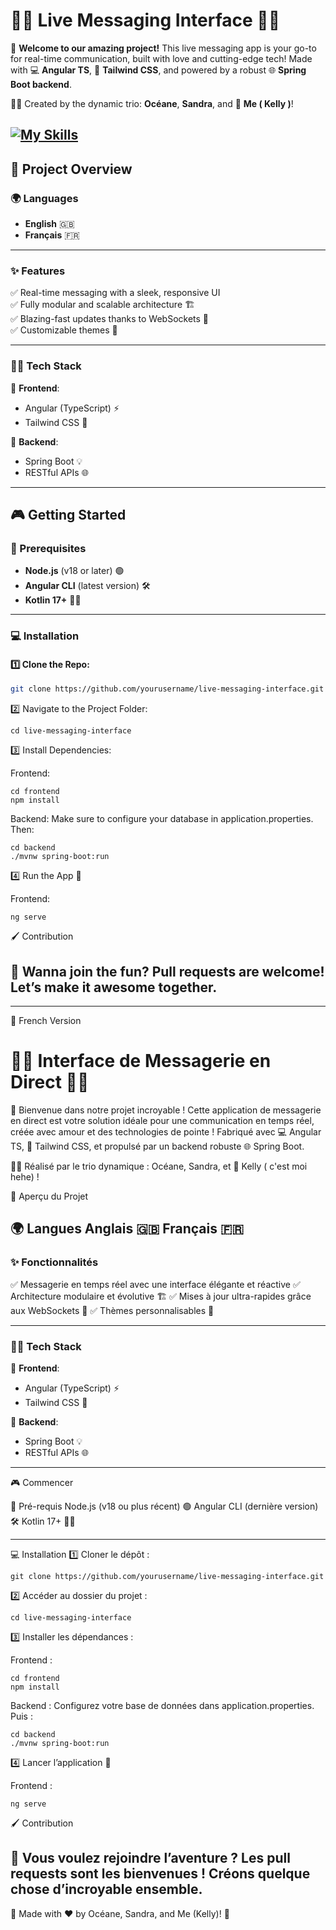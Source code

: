
# 💬✨ **Live Messaging Interface** 🌟🚀  

👋 **Welcome to our amazing project!** This live messaging app is your go-to for real-time communication, built with love and cutting-edge tech! Made with 💻 **Angular TS**, 🎨 **Tailwind CSS**, and powered by a robust 🌐 **Spring Boot backend**.  

👯‍♀️ Created by the dynamic trio: **Océane**, **Sandra**, and 🫶 **Me ( Kelly )**!  

 [![My Skills](https://skillicons.dev/icons?i=tailwind,kotlin,angular,nodejs,sqlite)](https://skillicons.dev)
---

## 📝 **Project Overview**  

### 🌍 **Languages**  
- **English** 🇬🇧  
- **Français** 🇫🇷  

---

### **✨ Features**  
✅ Real-time messaging with a sleek, responsive UI  
✅ Fully modular and scalable architecture 🏗️  
✅ Blazing-fast updates thanks to WebSockets 🚀  
✅ Customizable themes 🎨  

---

### **👩‍💻 Tech Stack**  
🌟 **Frontend**:  
- Angular (TypeScript) ⚡   
- Tailwind CSS 💅  

🌟 **Backend**:  
- Spring Boot 💡  
- RESTful APIs 🌐  

---

## 🎮 **Getting Started**  

### **🔧 Prerequisites**  
- **Node.js** (v18 or later) 🟢  
- **Angular CLI** (latest version) 🛠️  
- **Kotlin 17+** 🦹‍♀️

---

### **💻 Installation**  

#### 1️⃣ Clone the Repo:  
```bash
git clone https://github.com/yourusername/live-messaging-interface.git
```

2️⃣ Navigate to the Project Folder:
```
cd live-messaging-interface
```
3️⃣ Install Dependencies:

Frontend:
```
cd frontend  
npm install
```

Backend:
Make sure to configure your database in application.properties. Then:
```
cd backend  
./mvnw spring-boot:run
```

4️⃣ Run the App 🚀

Frontend:
```
ng serve
```

🖌️ Contribution

🎉 Wanna join the fun? Pull requests are welcome! Let’s make it awesome together.
---
---

📖 French Version

# 💬✨ **Interface de Messagerie en Direct** 🌟🚀

👋 Bienvenue dans notre projet incroyable ! Cette application de messagerie en direct est votre solution idéale pour une communication en temps réel, créée avec amour et des technologies de pointe ! Fabriqué avec 💻 Angular TS, 🎨 Tailwind CSS, et propulsé par un backend robuste 🌐 Spring Boot.

👯‍♀️ Réalisé par le trio dynamique : Océane, Sandra, et 🫶 Kelly ( c'est moi hehe) !

📝 Aperçu du Projet

🌍 Langues
Anglais 🇬🇧
Français 🇫🇷
---
###  ✨ **Fonctionnalités**
✅ Messagerie en temps réel avec une interface élégante et réactive
✅ Architecture modulaire et évolutive 🏗️
✅ Mises à jour ultra-rapides grâce aux WebSockets 🚀
✅ Thèmes personnalisables 🎨

---

### **👩‍💻 Tech Stack**  
🌟 **Frontend**:  
- Angular (TypeScript) ⚡   
- Tailwind CSS 💅  

🌟 **Backend**:  
- Spring Boot 💡  
- RESTful APIs 🌐  

---

🎮 Commencer

🔧 Pré-requis
Node.js (v18 ou plus récent) 🟢
Angular CLI (dernière version) 🛠️
Kotlin 17+ 🦹‍♀️

---
💻 Installation
1️⃣ Cloner le dépôt :
```
git clone https://github.com/yourusername/live-messaging-interface.git
```
2️⃣ Accéder au dossier du projet :
```
cd live-messaging-interface
```
3️⃣ Installer les dépendances :

Frontend :
```
cd frontend  
npm install
```  
Backend :
Configurez votre base de données dans application.properties. Puis :
```
cd backend  
./mvnw spring-boot:run
```
4️⃣ Lancer l’application 🚀

Frontend :
```
ng serve
```
🖌️ Contribution

## 🎉 Vous voulez rejoindre l’aventure ? Les pull requests sont les bienvenues ! Créons quelque chose d’incroyable ensemble.

💌 Made with ❤️ by Océane, Sandra, and Me (Kelly)! 🚀
